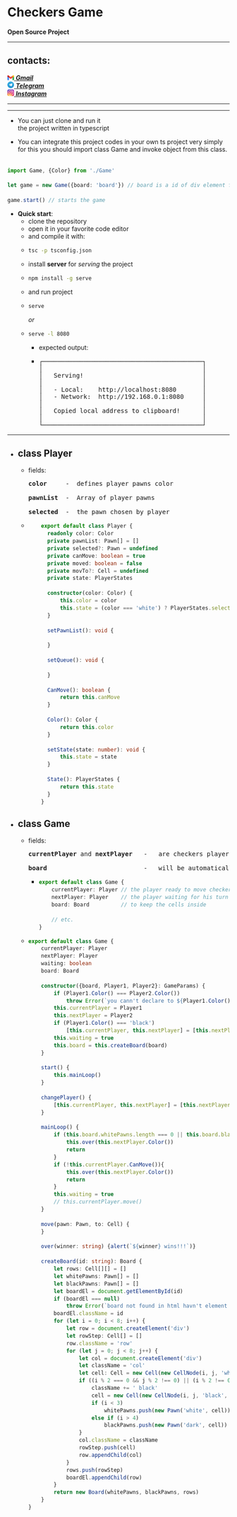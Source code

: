 <h1>Checkers Game</h1>

**Open Source Project**

---
contacts:
-

<a href="mailto=ahikmatullayev024@gmail.com"><img src="./src/img/Gmail_icon.png" style="width: 15px"> ***Gmail*** <br></a>
[<img src="./src/img/Telegram_logo.webp" style="width: 15px"> ***Telegram***](https://t.me/asadbek_hikmatullayev) <br>
[<img src="./src/img/Instagram_icon.webp" style="width: 15px"> ***Instagram***](https://www.instagram.com/asadbek_2506/)

---


---

- You can just clone and run it <br> 
 the project written in typescript

- You can integrate this project codes in your own ts project very simply for this you should import class Game and invoke object from this class. 

```typescript

import Game, {Color} from './Game'

let game = new Game({board: 'board'}) // board is a id of div element from index.html

game.start() // starts the game

```

- **Quick start**:
  - clone the repository
  - open it in your favorite code editor
  - and compile it with:
  - ```bash
    tsc -p tsconfig.json
    ```
  - install **server** for *serving* the project
  - ```bash
    npm install -g serve
    ```
  - and run project
  - ```bash
    serve
    ```
    *or*
  - ```bash
    serve -l 8080
    ```
    - expected output: <br> 
    -  <pre>
       ┌───────────────────────────────────────────┐
       │                                           │
       │   Serving!                                │
       │                                           │
       │   - Local:    http://localhost:8080       │
       │   - Network:  http://192.168.0.1:8080     │
       │                                           │
       │   Copied local address to clipboard!      │
       │                                           │
       └───────────────────────────────────────────┘
      </pre>
---

- **class Player**
  -

  - fields: <br> 
    <pre>
    <b>color</b>     -  defines player pawns color <br>
    <b>pawnList</b>  -  Array of player pawns <br>
    <b>selected</b>  -  the pawn chosen by player
    </pre>
  - ```typescript
        export default class Player {
          readonly color: Color
          private pawnList: Pawn[] = []
          private selected?: Pawn = undefined
          private canMove: boolean = true
          private moved: boolean = false
          private movTo?: Cell = undefined
          private state: PlayerStates
      
          constructor(color: Color) {
              this.color = color
              this.state = (color === 'white') ? PlayerStates.selecting : PlayerStates.waiting
          }
      
          setPawnList(): void {
              
          }
      
          setQueue(): void {
      
          }
      
          CanMove(): boolean {
              return this.canMove
          }
      
          Color(): Color {
              return this.color
          }
      
          setState(state: number): void {
              this.state = state
          }
      
          State(): PlayerStates {
              return this.state
          }
        }
    ```

- **class Game**
  -
  
    - fields: <br>
      <pre>
      <b>currentPlayer</b> and <b>nextPlayer</b>   -   are checkers players (instance of Player) <br>
      <b>board</b>                          -   will be automatically created using the div id you provided (the one we gave to the Game constructor).
      </pre>
      - ```typescript
        export default class Game {
            currentPlayer: Player // the player ready to move checkers pawn
            nextPlayer: Player    // the player waiting for his turn
            board: Board          // to keep the cells inside
        
            // etc.
        }
        ```
        
    - ```typescript
      export default class Game {
          currentPlayer: Player
          nextPlayer: Player
          waiting: boolean
          board: Board
      
          constructor({board, Player1, Player2}: GameParams) {
              if (Player1.Color() === Player2.Color())
                  throw Error(`you cann't declare to ${Player1.Color()} players`)
              this.currentPlayer = Player1
              this.nextPlayer = Player2
              if (Player1.Color() === 'black')
                  [this.currentPlayer, this.nextPlayer] = [this.nextPlayer, this.currentPlayer]
              this.waiting = true
              this.board = this.createBoard(board)
          }
    
          start() {
              this.mainLoop()
          }
    
          changePlayer() {
              [this.currentPlayer, this.nextPlayer] = [this.nextPlayer, this.currentPlayer]
          }
    
          mainLoop() {
              if (this.board.whitePawns.length === 0 || this.board.blackPawns.length === 0) {
                  this.over(this.nextPlayer.Color())
                  return
              }
              if (!this.currentPlayer.CanMove()){
                  this.over(this.nextPlayer.Color())
                  return
              }
              this.waiting = true
              // this.currentPlayer.move()
          }
    
          move(pawn: Pawn, to: Cell) {
          }
    
          over(winner: string) {alert(`${winner} wins!!!`)}
    
          createBoard(id: string): Board {
              let rows: Cell[][] = []
              let whitePawns: Pawn[] = []
              let blackPawns: Pawn[] = []
              let boardEl = document.getElementById(id)
              if (boardEl === null)
                  throw Error(`board not found in html havn't element with id ${id}`)
              boardEl.className = id
              for (let i = 0; i < 8; i++) {
                  let row = document.createElement('div')
                  let rowStep: Cell[] = []
                  row.className = 'row'
                  for (let j = 0; j < 8; j++) {
                      let col = document.createElement('div')
                      let className = 'col'
                      let cell: Cell = new Cell(new CellNode(i, j, 'white', col))
                      if ((i % 2 === 0 && j % 2 !== 0) || (i % 2 !== 0 && j % 2 === 0 )){
                          className += ' black'
                          cell = new Cell(new CellNode(i, j, 'black', col))
                          if (i < 3)
                              whitePawns.push(new Pawn('white', cell))
                          else if (i > 4)
                              blackPawns.push(new Pawn('dark', cell))
                      }
                      col.className = className
                      rowStep.push(cell)
                      row.appendChild(col)
                  }
                  rows.push(rowStep)
                  boardEl.appendChild(row)
              }
              return new Board(whitePawns, blackPawns, rows)
          }
      }
      ```